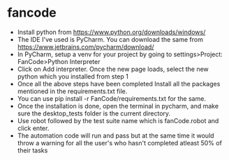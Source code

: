 # fancode
- Install python from https://www.python.org/downloads/windows/
- The IDE I've used is PyCharm. You can download the same from https://www.jetbrains.com/pycharm/download/ 
- In PyCharm, setup a venv for your project by going to settings>Project: FanCode>Python Interpreter 
- Click on Add interpreter. Once the new page loads, select the new python which you installed from step 1
- Once all the above steps have been completed Install all the packages mentioned in the requirements.txt file.
- You can use pip install -r FanCode/requirements.txt for the same.
- Once the installation is done, open the terminal in pycharm, and make sure the desktop_tests folder is the current directory.
- Use robot followed by the test suite name which is fanCode.robot and click enter.
- The automation code will run and pass but at the same time it would throw a warning for all the user's who hasn't completed atleast 50% of their tasks